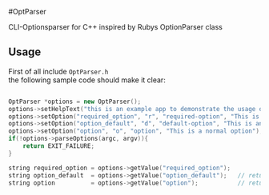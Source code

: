 #OptParser

CLI-Optionsparser for C++ inspired by Rubys OptionParser class

## Usage
First of all include `OptParser.h`  
the following sample code should make it clear:  
```c++

OptParser *options = new OptParser();
options->setHelpText("this is an example app to demonstrate the usage of OptParser");
options->setOption("required_option", "r", "required-option", "This is a required option you must specify", true);
options->setOption("option_default", "d", "default-option", "This is an option with a default value", false, "default value");
options->setOption("option", "o", "option", "This is a normal option");
if(!options->parseOptions(argc, argv)){
	return EXIT_FAILURE;
}

string required_option = options->getValue("required_option");
string option_default  = options->getValue("option_default");	// returns "default value" if not specified
string option          = options->getValue("option");			// return an empty string if not specified

```